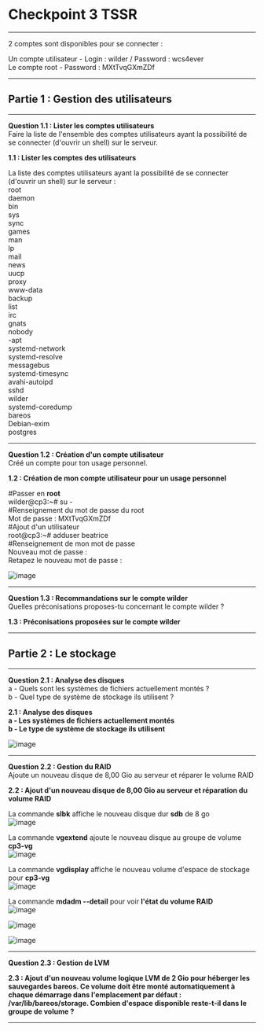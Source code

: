# Checkpoint 3 TSSR
____

2 comptes sont disponibles pour se connecter :   

Un compte utilisateur - Login : wilder / Password : wcs4ever  
Le compte root - Password : MXtTvqGXmZDf  

___

## Partie 1 : Gestion des utilisateurs 

___

**Question 1.1 : Lister les comptes utilisateurs**     
Faire la liste de l'ensemble des comptes utilisateurs ayant la possibilité de se connecter (d'ouvrir un shell) sur le serveur.   

**1.1 : Lister les comptes des utilisateurs** 

La liste des comptes utilisateurs ayant la possibilité de se connecter (d'ouvrir un shell) sur le serveur :   
root  
daemon  
bin  
sys  
sync  
games  
man  
lp    
mail    
news  
uucp  
proxy  
www-data  
backup  
list  
irc  
gnats  
nobody  
-apt  
systemd-network  
systemd-resolve  
messagebus    
systemd-timesync    
avahi-autoipd    
sshd    
wilder    
systemd-coredump    
bareos   
Debian-exim   
postgres   

___

**Question 1.2 : Création d'un compte utilisateur**   
Créé un compte pour ton usage personnel.   

**1.2 : Création de mon compte utilisateur pour un usage personnel**  

#Passer en **root**  
wilder@cp3:~# su -    
#Renseignement du mot de passe du root     
Mot de passe : MXtTvqGXmZDf   
#Ajout d'un utilisateur    
root@cp3:~# adduser beatrice    
#Renseignement de mon mot de passe     
Nouveau mot de passe :     
Retapez le nouveau mot de passe :   
 
![image](https://github.com/techerbeatrice/checkpoint_03_TSSR/assets/138071140/04df4f3a-36e2-4e2b-92c8-936ae9f1e026)

___

**Question 1.3 : Recommandations sur le compte wilder**     
Quelles préconisations proposes-tu concernant le compte wilder ?   

**1.3 : Préconisations proposées sur le compte wilder**   

___

## Partie 2 : Le stockage   

___

**Question 2.1 : Analyse des disques**    
a - Quels sont les systèmes de fichiers actuellement montés ?  
b - Quel type de système de stockage ils utilisent ?  

**2.1 : Analyse des disques**  
**a - Les systèmes de fichiers actuellement montés**  
**b - Le type de système de stockage ils utilisent** 

![image](https://github.com/techerbeatrice/checkpoint_03_TSSR/assets/138071140/9bff0f53-59a8-44bd-a2c5-058f591c90d2)

___

**Question 2.2 : Gestion du RAID**  
Ajoute un nouveau disque de 8,00 Gio au serveur et réparer le volume RAID   

**2.2 : Ajout d'un nouveau disque de 8,00 Gio au serveur et réparation du volume RAID**  

La commande **slbk** affiche le nouveau disque dur **sdb** de 8 go   
![image](https://github.com/techerbeatrice/checkpoint_03_TSSR/assets/138071140/36a87dcb-fa3b-4f37-9809-8fb80e122697)

La commande **vgextend** ajoute le nouveau disque au groupe de volume **cp3-vg**  
![image](https://github.com/techerbeatrice/checkpoint_03_TSSR/assets/138071140/7d14628e-55b4-46b4-ab41-ef8790cc2c1f)

La commande **vgdisplay** affiche le nouveau volume d'espace de stockage pour **cp3-vg**     
![image](https://github.com/techerbeatrice/checkpoint_03_TSSR/assets/138071140/374eb09e-a65f-4cbd-9a05-824fae5fdf1a)

La commande **mdadm --detail** pour voir **l'état du volume RAID**        
![image](https://github.com/techerbeatrice/checkpoint_03_TSSR/assets/138071140/95198691-be71-46df-a426-390d7406c289)

![image](https://github.com/techerbeatrice/checkpoint_03_TSSR/assets/138071140/aec535e5-e147-4d24-8e03-9e994f3623d1)

![image](https://github.com/techerbeatrice/checkpoint_03_TSSR/assets/138071140/2c41955e-6d6a-45c4-ae74-3c3b9c961831)


____

**Question 2.3 : Gestion de LVM**   

**2.3 : Ajout d'un nouveau volume logique LVM de 2 Gio pour héberger les sauvegardes bareos. Ce volume doit être monté automatiquement à chaque démarrage dans l'emplacement par défaut : /var/lib/bareos/storage.
Combien d'espace disponible reste-t-il dans le groupe de volume ?**

___



